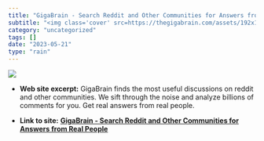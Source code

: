 ```yaml
---
title: "GigaBrain - Search Reddit and Other Communities for Answers from Real People"
subtitle: "<img class='cover' src=https://thegigabrain.com/assets/192x192.png>"
category: "uncategorized"
tags: []
date: "2023-05-21"
type: "rain"
---
```

<img class="cover" src=https://thegigabrain.com/assets/192x192.png>



* **Web site excerpt:** GigaBrain finds the most useful discussions on reddit and other communities. We sift through the noise and analyze billions of comments for you. Get real answers from real people.

* **Link to site:** **[GigaBrain - Search Reddit and Other Communities for Answers from Real People](https://thegigabrain.com/)**
